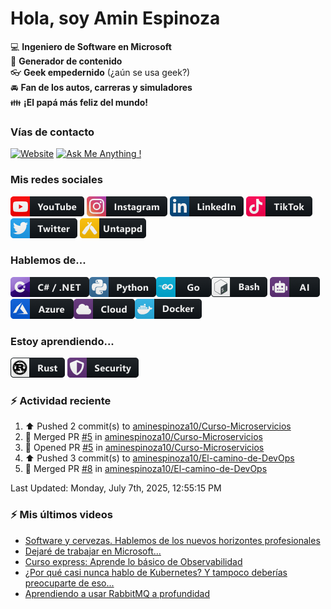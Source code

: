 # Hola, soy Amin Espinoza

:computer: **Ingeniero de Software en Microsoft**  
:pencil: **Generador de contenido**  
:eyeglasses: **Geek empedernido** (¿aún se usa geek?)  
:oncoming_automobile: **Fan de los autos, carreras y simuladores**  
:family: **¡El papá más feliz del mundo!**

### Vías de contacto

[![Website](https://img.shields.io/badge/aminespinoza.com-up-green?style=for-the-badge)][website]
[![Ask Me Anything !](https://img.shields.io/badge/Ask%20me-anything-1abc9c.svg?style=for-the-badge)](https://calendly.com/aminespinoza/consultoria)

### Mis redes sociales
[<img src="./assets/social/youtube.png"/>][youtube]
[<img src="./assets/social/instagram.png"/>][instagram]
[<img src="./assets/social/linkedin.png"/>][linkedin]
[<img src="./assets/social/tiktok.png"/>][linkedin]
[<img src="./assets/social/twitter.png"/>][twitter]
[<img src="./assets/social/untappd.png"/>][untappd]

### Hablemos de...
<img src="./assets/tech/csharp_dotnet.png"/><img src="./assets/tech/python.png"/><img src="./assets/tech/go.png"/><img src="./assets/tech/bash.png"/>
<img src="./assets/tech/ai.png"/><img src="./assets/tech/azure.png"/><img src="./assets/tech/cloud.png"/><img src="./assets/tech/docker.png"/>

### Estoy aprendiendo...
<img src="./assets/tech/rust.png"/> <img src="./assets/tech/security.png"/>


### :zap: Actividad reciente
<!--RECENT_ACTIVITY:start-->
1. ⬆️ Pushed 2 commit(s) to [aminespinoza10/Curso-Microservicios](https://github.com/aminespinoza10/Curso-Microservicios)<br>
2. 🎉 Merged PR [#5](https://github.com/aminespinoza10/Curso-Microservicios/pull/5) in [aminespinoza10/Curso-Microservicios](https://github.com/aminespinoza10/Curso-Microservicios)<br>
3. 💪 Opened PR [#5](https://github.com/aminespinoza10/Curso-Microservicios/pull/5) in [aminespinoza10/Curso-Microservicios](https://github.com/aminespinoza10/Curso-Microservicios)<br>
4. ⬆️ Pushed 3 commit(s) to [aminespinoza10/El-camino-de-DevOps](https://github.com/aminespinoza10/El-camino-de-DevOps)<br>
5. 🎉 Merged PR [#8](https://github.com/aminespinoza10/El-camino-de-DevOps/pull/8) in [aminespinoza10/El-camino-de-DevOps](https://github.com/aminespinoza10/El-camino-de-DevOps)<br>
<!--RECENT_ACTIVITY:end-->
<!--RECENT_ACTIVITY:last_update-->
Last Updated: Monday, July 7th, 2025, 12:55:15 PM
<!--RECENT_ACTIVITY:last_update_end-->

### :zap: Mis últimos videos
<!-- YOUTUBE:START -->
- [Software y cervezas. Hablemos de los nuevos horizontes profesionales](https://www.youtube.com/watch?v=Yl0uE-ScFcs)
- [Dejaré de trabajar en Microsoft...](https://www.youtube.com/watch?v=CnjiixSibUU)
- [Curso express: Aprende lo básico de Observabilidad](https://www.youtube.com/watch?v=GkwSfIo-vGs)
- [¿Por qué casi nunca hablo de Kubernetes? Y tampoco deberías preocuparte de eso...](https://www.youtube.com/watch?v=UGtbowdpo9A)
- [Aprendiendo a usar RabbitMQ a profundidad](https://www.youtube.com/watch?v=UQHe5s7M1Fs)
<!-- YOUTUBE:END -->


[website]: https://aminespinoza.com/
[twitter]: https://twitter.com/aminespinoza
[youtube]: https://www.youtube.com/c/AminEspinoza
[linkedin]: https://www.linkedin.com/in/amin-espinoza-71b24661/
[instagram]: https://www.instagram.com/aminespinoza10/
[untappd]: https://untappd.com/user/aminespinoza
